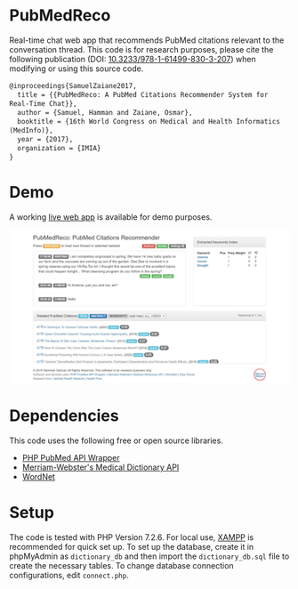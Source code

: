 # PubMedReco
Real-time chat web app that recommends PubMed citations relevant to the conversation thread. This code is for research purposes, please cite the following publication (DOI: [10.3233/978-1-61499-830-3-207](https://dx.doi.org/10.3233/978-1-61499-830-3-207 )) when modifying or using this source code.

```
@inproceedings{SamuelZaiane2017,
  title = {{PubMedReco: A PubMed Citations Recommender System for Real-Time Chat}},
  author = {Samuel, Hamman and Zaiane, Osmar},
  booktitle = {16th World Congress on Medical and Health Informatics (MedInfo)},
  year = {2017},
  organization = {IMIA}
}
```

# Demo

A working [live web app](http://199.116.235.207:82/pubmedreco/) is available for demo purposes.

![PubMedReco Web App Demo](demo.png)


# Dependencies
This code uses the following free or open source libraries.

- [PHP PubMed API Wrapper](https://github.com/asifr/PHP-PubMed-API-Wrapper)
- [Merriam-Webster's Medical Dictionary API](https://www.dictionaryapi.com/)
- [WordNet](https://wordnet.princeton.edu/)

# Setup
The code is tested with PHP Version 7.2.6. For local use, [XAMPP](https://www.apachefriends.org) is recommended for quick set up. To set up the database, create it in phpMyAdmin as `dictionary_db` and then import the `dictionary_db.sql` file to create the necessary tables. To change database connection configurations, edit `connect.php`.